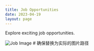 ```yaml
---
title: Job Opportunities
date: 2023-04-19
layout: page
---
```


Explore exciting job opportunities.

![Job Image](/path/to/job_image.jpg)  # 确保替换为实际的图片路径
